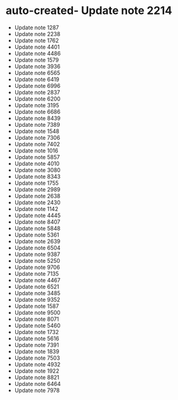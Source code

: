 # auto-created- Update note 2214
- Update note 1287
- Update note 2238
- Update note 1762
- Update note 4401
- Update note 4486
- Update note 1579
- Update note 3936
- Update note 6565
- Update note 6419
- Update note 6996
- Update note 2837
- Update note 6200
- Update note 3195
- Update note 6686
- Update note 8439
- Update note 7389
- Update note 1548
- Update note 7306
- Update note 7402
- Update note 1016
- Update note 5857
- Update note 4010
- Update note 3080
- Update note 8343
- Update note 1755
- Update note 2989
- Update note 2638
- Update note 2430
- Update note 1142
- Update note 4445
- Update note 8407
- Update note 5848
- Update note 5361
- Update note 2639
- Update note 6504
- Update note 9387
- Update note 5250
- Update note 9706
- Update note 7135
- Update note 4467
- Update note 6521
- Update note 3485
- Update note 9352
- Update note 1587
- Update note 9500
- Update note 8071
- Update note 5460
- Update note 1732
- Update note 5616
- Update note 7391
- Update note 1839
- Update note 7503
- Update note 4932
- Update note 1922
- Update note 8821
- Update note 6464
- Update note 7978
